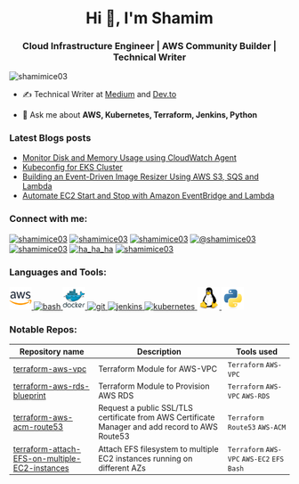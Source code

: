 <h1 align="center">Hi 👋, I'm Shamim</h1>
<h3 align="center"> Cloud Infrastructure Engineer | AWS Community Builder | Technical Writer </h3>

<p align="left"> <img src="https://komarev.com/ghpvc/?username=shamimice03&label=Profile%20views&color=0e75b6&style=flat" alt="shamimice03" /> </p>

-  ✍️ Technical Writer at [Medium](https://medium.com/@shamimice03) and [Dev.to](https://dev.to/shamimice03)

- 💬 Ask me about **AWS, Kubernetes, Terraform, Jenkins, Python**

### Latest Blogs posts
<!-- BLOG-POST-LIST:START -->
- [Monitor Disk and Memory Usage using CloudWatch Agent](https://towardsaws.com/monitor-disk-and-memory-usage-using-cloudwatch-agent-56a1345a78d4?source=rss-a96bc5a23088------2)
- [Kubeconfig for EKS Cluster](https://dev.to/aws-builders/kubeconfig-for-eks-cluster-4aga)
- [Building an Event-Driven Image Resizer Using AWS S3, SQS and Lambda](https://towardsaws.com/building-an-event-driven-image-resizer-using-aws-s3-sqs-and-lambda-894ff455e12?source=rss-a96bc5a23088------2)
- [Automate EC2 Start and Stop with Amazon EventBridge and Lambda](https://towardsaws.com/automate-ec2-start-and-stop-with-amazon-eventbridge-and-lambda-ac85296e33f1?source=rss-a96bc5a23088------2)
<!-- BLOG-POST-LIST:END -->

<h3 align="left">Connect with me:</h3>
<p align="left">
<a href="https://dev.to/shamimice03" target="blank"><img align="center" src="https://raw.githubusercontent.com/rahuldkjain/github-profile-readme-generator/master/src/images/icons/Social/devto.svg" alt="shamimice03" height="30" width="40" /></a>
<a href="https://twitter.com/shamimice03" target="blank"><img align="center" src="https://raw.githubusercontent.com/rahuldkjain/github-profile-readme-generator/master/src/images/icons/Social/twitter.svg" alt="shamimice03" height="30" width="40" /></a>
<a href="https://linkedin.com/in/shamimice03" target="blank"><img align="center" src="https://raw.githubusercontent.com/rahuldkjain/github-profile-readme-generator/master/src/images/icons/Social/linked-in-alt.svg" alt="shamimice03" height="30" width="40" /></a>
<a href="https://medium.com/@shamimice03" target="blank"><img align="center" src="https://raw.githubusercontent.com/rahuldkjain/github-profile-readme-generator/master/src/images/icons/Social/medium.svg" alt="@shamimice03" height="30" width="40" /></a>
<a href="https://www.codechef.com/users/shamimice03" target="blank"><img align="center" src="https://cdn.jsdelivr.net/npm/simple-icons@3.1.0/icons/codechef.svg" alt="shamimice03" height="30" width="40" /></a>
<a href="https://codeforces.com/profile/ha_ha_ha" target="blank"><img align="center" src="https://raw.githubusercontent.com/rahuldkjain/github-profile-readme-generator/master/src/images/icons/Social/codeforces.svg" alt="ha_ha_ha" height="30" width="40" /></a>
<a href="https://www.leetcode.com/shamimice03" target="blank"><img align="center" src="https://raw.githubusercontent.com/rahuldkjain/github-profile-readme-generator/master/src/images/icons/Social/leet-code.svg" alt="shamimice03" height="30" width="40" /></a>
</p>

<h3 align="left">Languages and Tools:</h3>
<p align="left"> <a href="https://aws.amazon.com" target="_blank" rel="noreferrer"> <img src="https://raw.githubusercontent.com/devicons/devicon/master/icons/amazonwebservices/amazonwebservices-original-wordmark.svg" alt="aws" width="40" height="40"/> </a> <a href="https://www.gnu.org/software/bash/" target="_blank" rel="noreferrer"> <img src="https://www.vectorlogo.zone/logos/gnu_bash/gnu_bash-icon.svg" alt="bash" width="40" height="40"/> </a> <a href="https://www.docker.com/" target="_blank" rel="noreferrer"> <img src="https://raw.githubusercontent.com/devicons/devicon/master/icons/docker/docker-original-wordmark.svg" alt="docker" width="40" height="40"/> </a> <a href="https://git-scm.com/" target="_blank" rel="noreferrer"> <img src="https://www.vectorlogo.zone/logos/git-scm/git-scm-icon.svg" alt="git" width="40" height="40"/> </a> <a href="https://www.jenkins.io" target="_blank" rel="noreferrer"> <img src="https://www.vectorlogo.zone/logos/jenkins/jenkins-icon.svg" alt="jenkins" width="40" height="40"/> </a> <a href="https://kubernetes.io" target="_blank" rel="noreferrer"> <img src="https://www.vectorlogo.zone/logos/kubernetes/kubernetes-icon.svg" alt="kubernetes" width="40" height="40"/> </a> <a href="https://www.linux.org/" target="_blank" rel="noreferrer"> <img src="https://raw.githubusercontent.com/devicons/devicon/master/icons/linux/linux-original.svg" alt="linux" width="40" height="40"/> </a> <a href="https://www.python.org" target="_blank" rel="noreferrer"> <img src="https://raw.githubusercontent.com/devicons/devicon/master/icons/python/python-original.svg" alt="python" width="40" height="40"/> </a> </p>

### Notable Repos:
|  Repository name  | Description|  Tools used |
|-------------------------------|-------------------------------|-----------------------------|
| [terraform-aws-vpc](https://github.com/shamimice03/terraform-aws-vpc)   |Terraform Module for AWS-VPC |  `Terraform` `AWS-VPC` | 
| [terraform-aws-rds-blueprint](https://github.com/shamimice03/terraform-aws-rds-blueprint) | Terraform Module to Provision AWS RDS |  `Terraform` `AWS-VPC` `AWS-RDS` |
|[terraform-aws-acm-route53](https://github.com/shamimice03/terraform-aws-acm-route53)|Request a public SSL/TLS certificate from AWS Certificate Manager and add record to AWS Route53| `Terraform` `Route53` `AWS-ACM` |
| [terraform-attach-EFS-on-multiple-EC2-instances](https://github.com/shamimice03/terraform-attach-EFS-on-multiple-EC2-instances) | Attach EFS filesystem to multiple EC2 instances running on different AZs | `Terraform` `AWS-VPC` `AWS-EC2` `EFS` `Bash` |

